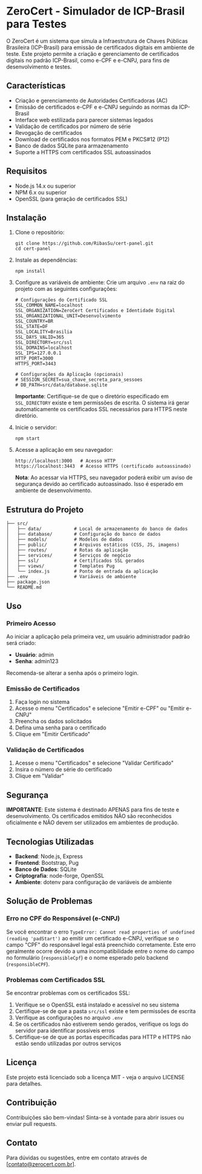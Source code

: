 # ZeroCert - Simulador de ICP-Brasil para Testes

O ZeroCert é um sistema que simula a Infraestrutura de Chaves Públicas Brasileira (ICP-Brasil) para emissão de certificados digitais em ambiente de teste. Este projeto permite a criação e gerenciamento de certificados digitais no padrão ICP-Brasil, como e-CPF e e-CNPJ, para fins de desenvolvimento e testes.

## Características

- Criação e gerenciamento de Autoridades Certificadoras (AC)
- Emissão de certificados e-CPF e e-CNPJ seguindo as normas da ICP-Brasil
- Interface web estilizada para parecer sistemas legados
- Validação de certificados por número de série
- Revogação de certificados
- Download de certificados nos formatos PEM e PKCS#12 (P12)
- Banco de dados SQLite para armazenamento
- Suporte a HTTPS com certificados SSL autoassinados

## Requisitos

- Node.js 14.x ou superior
- NPM 6.x ou superior
- OpenSSL (para geração de certificados SSL)

## Instalação

1. Clone o repositório:
   ```
   git clone https://github.com/RibasSu/cert-panel.git
   cd cert-panel
   ```

2. Instale as dependências:
   ```
   npm install
   ```

3. Configure as variáveis de ambiente:
   Crie um arquivo `.env` na raiz do projeto com as seguintes configurações:
   ```
   # Configurações do Certificado SSL
   SSL_COMMON_NAME=localhost
   SSL_ORGANIZATION=ZeroCert Certificados e Identidade Digital
   SSL_ORGANIZATIONAL_UNIT=Desenvolvimento
   SSL_COUNTRY=BR
   SSL_STATE=DF
   SSL_LOCALITY=Brasilia
   SSL_DAYS_VALID=365
   SSL_DIRECTORY=src/ssl
   SSL_DOMAINS=localhost
   SSL_IPS=127.0.0.1
   HTTP_PORT=3000
   HTTPS_PORT=3443
   
   # Configurações da Aplicação (opcionais)
   # SESSION_SECRET=sua_chave_secreta_para_sessoes
   # DB_PATH=src/data/database.sqlite
   ```
   
   **Importante**: Certifique-se de que o diretório especificado em `SSL_DIRECTORY` existe e tem permissões de escrita. O sistema irá gerar automaticamente os certificados SSL necessários para HTTPS neste diretório.

4. Inicie o servidor:
   ```
   npm start
   ```

5. Acesse a aplicação em seu navegador:
   ```
   http://localhost:3000   # Acesso HTTP
   https://localhost:3443  # Acesso HTTPS (certificado autoassinado)
   ```
   
   **Nota**: Ao acessar via HTTPS, seu navegador poderá exibir um aviso de segurança devido ao certificado autoassinado. Isso é esperado em ambiente de desenvolvimento.

## Estrutura do Projeto

```
├── src/
│   ├── data/            # Local de armazenamento do banco de dados
│   ├── database/        # Configuração do banco de dados
│   ├── models/          # Modelos de dados
│   ├── public/          # Arquivos estáticos (CSS, JS, imagens)
│   ├── routes/          # Rotas da aplicação
│   ├── services/        # Serviços de negócio
│   ├── ssl/             # Certificados SSL gerados
│   ├── views/           # Templates Pug
│   └── index.js         # Ponto de entrada da aplicação
├── .env                 # Variáveis de ambiente
├── package.json
└── README.md
```

## Uso

### Primeiro Acesso

Ao iniciar a aplicação pela primeira vez, um usuário administrador padrão será criado:

- **Usuário**: admin
- **Senha**: admin123

Recomenda-se alterar a senha após o primeiro login.

### Emissão de Certificados

1. Faça login no sistema
2. Acesse o menu "Certificados" e selecione "Emitir e-CPF" ou "Emitir e-CNPJ"
3. Preencha os dados solicitados
4. Defina uma senha para o certificado
5. Clique em "Emitir Certificado"

### Validação de Certificados

1. Acesse o menu "Certificados" e selecione "Validar Certificado"
2. Insira o número de série do certificado
3. Clique em "Validar"

## Segurança

**IMPORTANTE**: Este sistema é destinado APENAS para fins de teste e desenvolvimento. Os certificados emitidos NÃO são reconhecidos oficialmente e NÃO devem ser utilizados em ambientes de produção.

## Tecnologias Utilizadas

- **Backend**: Node.js, Express
- **Frontend**: Bootstrap, Pug
- **Banco de Dados**: SQLite
- **Criptografia**: node-forge, OpenSSL
- **Ambiente**: dotenv para configuração de variáveis de ambiente

## Solução de Problemas

### Erro no CPF do Responsável (e-CNPJ)

Se você encontrar o erro `TypeError: Cannot read properties of undefined (reading 'padStart')` ao emitir um certificado e-CNPJ, verifique se o campo "CPF" do responsável legal está preenchido corretamente. Este erro geralmente ocorre devido a uma incompatibilidade entre o nome do campo no formulário (`responsibleCpf`) e o nome esperado pelo backend (`responsibleCPF`).

### Problemas com Certificados SSL

Se encontrar problemas com os certificados SSL:

1. Verifique se o OpenSSL está instalado e acessível no seu sistema
2. Certifique-se de que a pasta `src/ssl` existe e tem permissões de escrita
3. Verifique as configurações no arquivo `.env`
4. Se os certificados não estiverem sendo gerados, verifique os logs do servidor para identificar possíveis erros
5. Certifique-se de que as portas especificadas para HTTP e HTTPS não estão sendo utilizadas por outros serviços

## Licença

Este projeto está licenciado sob a licença MIT - veja o arquivo LICENSE para detalhes.

## Contribuição

Contribuições são bem-vindas! Sinta-se à vontade para abrir issues ou enviar pull requests.

## Contato

Para dúvidas ou sugestões, entre em contato através de [contato@zerocert.com.br].